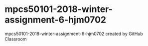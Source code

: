 # mpcs50101-2018-winter-assignment-6-hjm0702
mpcs50101-2018-winter-assignment-6-hjm0702 created by GitHub Classroom
